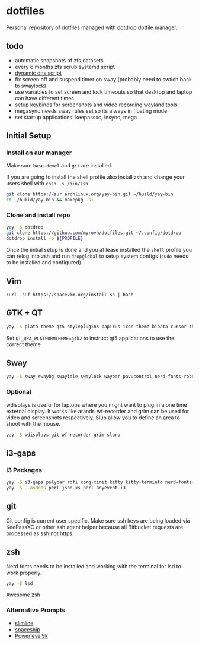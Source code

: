 # dotfiles

Personal repository of dotfiles managed with
[dotdrop](https://github.com/deadc0de6/dotdrop) dotfile manager.

## todo

- automatic snapshots of zfs datasets
- every 6 months zfs scrub systemd script
- [dynamic dns script](https://developer.dnsimple.com/ddns/)
- fix screen off and suspend timer on sway (probably need to swtich back to swaylock)
- use variables to set screen and lock timeouts so that desktop and laptop can have different times
- setup keybinds for screenshots and video recording wayland tools
- megasync needs sway rules set so its always in floating mode
- set startup applications: keepassxc, insync, mega

## Initial Setup

### Install an aur manager

Make sure `base-devel` and `git` are installed.

If you are going to install the shell profile also install `zsh` and change your users shell with `chsh -s /bin/zsh`

```sh
git clone https://aur.archlinux.org/yay-bin.git ~/build/yay-bin
cd ~/build/yay-bin && makepkg -si
```

### Clone and install repo

```sh
yay -S dotdrop
git clone https://github.com/myrovh/dotfiles.git ~/.config/dotdrop
dotdrop install -p ${PROFILE}
```

Once the initial setup is done and you at lease installed the `shell` profile you can relog into zsh and run `dropglobal` to setup system configs (`sudo` needs to be installed and configured).

## Vim

`curl -sLf https://spacevim.org/install.sh | bash`

## GTK + QT

```sh
yay -S plata-theme qt5-styleplugins papirus-icon-theme bibata-cursor-theme
```

Set `QT_QPA_PLATFORMTHEME=gtk2` to instruct qt5 applications to use the correct theme.

## Sway

```sh
yay -S sway swaybg swayidle swaylock waybar pavucontrol nerd-fonts-roboto-mono wofi pamixer azote redshift-wlr-gamma-control-git jq mako polkit-gnome
```

### Optional

wdisplays is useful for laptops where you might want to plug in a one time external display. It works like arandr. wf-recorder and grim can be used for video and screenshots respectively. Slup allow you to define an area to shoot with the mouse.

```sh
yay -S wdisplays-git wf-recorder grim slurp
```

## i3-gaps

### i3 Packages

```sh
yay -S i3-gaps polybar rofi xorg-xinit kitty kitty-terminfo nerd-fonts-roboto-mono picom feh
yay -S --asdeps perl-json-xs perl-anyevent-i3
```

## git

Git config is current user specific. Make sure ssh keys are being loaded via KeePassXC or other ssh agent helper because all Bitbucket requests are processed as ssh not https.

## zsh

Nerd fonts needs to be installed and working with the terminal for lsd to work properly.

```sh
yay -S lsd
```

[Awesome zsh](https://github.com/unixorn/awesome-zsh-plugins)

### Alternative Prompts

- [slimline](https://github.com/mgee/slimline)
- [spaceship](https://github.com/denysdovhan/spaceship-prompt)
- [Powerlevel9k](https://github.com/Powerlevel9k/powerlevel9k/)
